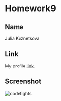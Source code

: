 # Homework9

## Name

Julia Kuznetsova


## Link

My profile [link](https://codefights.com/profile/juliakuznets/stats).


## Screenshot

![codefights](https://github.com/yulyagerman19/homework-template/blob/feature-homework-9/screen.PNG)
